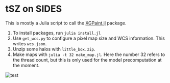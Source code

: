 # tSZ on SIDES

This is mostly a Julia script to call the [XGPaint.jl](https://github.com/xzackli/XGPaint.jl) package.

1. To install packages, run `julia install.jl`
2. Use `get_wcs.py` to configure a pixel map size and WCS information. This writes `wcs.json`.
3. Unzip some halos with `little_box.zip`.
4. Make maps with `julia -t 32 make_map.jl`. Here the number 32 refers to the thread count, but this is only used for the model precomputation at the moment.

<img src="test.png" 
alt="test"/></a>
